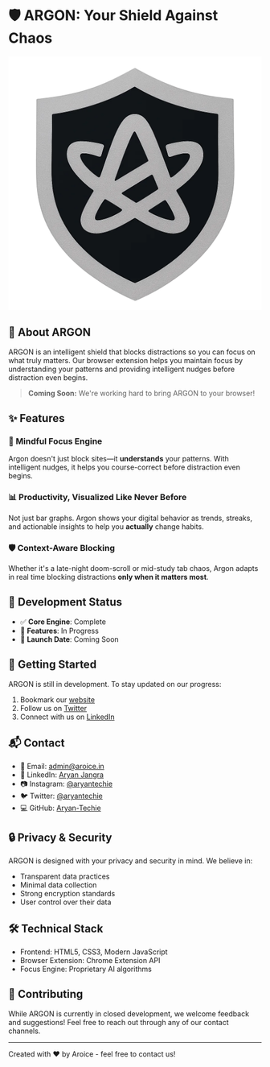 # 🛡️ ARGON: Your Shield Against Chaos

![ARGON Logo](webp/logo.webp)

## 🚀 About ARGON

ARGON is an intelligent shield that blocks distractions so you can focus on what truly matters. Our browser extension helps you maintain focus by understanding your patterns and providing intelligent nudges before distraction even begins.

> **Coming Soon:** We're working hard to bring ARGON to your browser!

## ✨ Features

### 🧠 Mindful Focus Engine
Argon doesn't just block sites—it **understands** your patterns. With intelligent nudges, it helps you course-correct before distraction even begins.

### 📊 Productivity, Visualized Like Never Before
Not just bar graphs. Argon shows your digital behavior as trends, streaks, and actionable insights to help you **actually** change habits.

### 🛡️ Context-Aware Blocking
Whether it's a late-night doom-scroll or mid-study tab chaos, Argon adapts in real time blocking distractions **only when it matters most**.

## 📅 Development Status

- ✅ **Core Engine**: Complete
- 🔄 **Features**: In Progress
- 📆 **Launch Date**: Coming Soon

## 🚀 Getting Started

ARGON is still in development. To stay updated on our progress:

1. Bookmark our [website](https://argon.aroice.in)
2. Follow us on [Twitter](https://x.com/aryantechie)
3. Connect with us on [LinkedIn](https://www.linkedin.com/in/aryantechie)

## 📬 Contact

- 📧 Email: [admin@aroice.in](mailto:admin@aroice.in)
- 💼 LinkedIn: [Aryan Jangra](https://www.linkedin.com/in/aryantechie)
- 📷 Instagram: [@aryantechie](https://instagram.com/aryantechie)
- 🐦 Twitter: [@aryantechie](https://x.com/aryantechie)
- 💻 GitHub: [Aryan-Techie](https://github.com/Aryan-Techie)

## 🔒 Privacy & Security

ARGON is designed with your privacy and security in mind. We believe in:

- Transparent data practices
- Minimal data collection
- Strong encryption standards
- User control over their data

## 🛠️ Technical Stack

- Frontend: HTML5, CSS3, Modern JavaScript
- Browser Extension: Chrome Extension API
- Focus Engine: Proprietary AI algorithms

## 🤝 Contributing

While ARGON is currently in closed development, we welcome feedback and suggestions! Feel free to reach out through any of our contact channels.

---

Created with ❤️ by Aroice - feel free to contact us!

